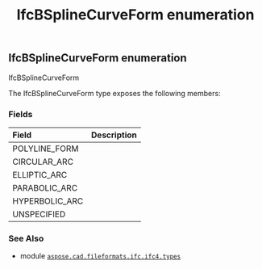 ﻿---
title: IfcBSplineCurveForm enumeration
second_title: Aspose.CAD for Python via .NET API References
description: 
type: docs
weight: 2060
url: /python-net/aspose.cad.fileformats.ifc.ifc4.types/ifcbsplinecurveform/
is_root: false
---

## IfcBSplineCurveForm enumeration

IfcBSplineCurveForm



The IfcBSplineCurveForm type exposes the following members:

### Fields
| Field | Description |
| :- | :- |
| POLYLINE_FORM |  |
| CIRCULAR_ARC |  |
| ELLIPTIC_ARC |  |
| PARABOLIC_ARC |  |
| HYPERBOLIC_ARC |  |
| UNSPECIFIED |  |



### See Also
* module [`aspose.cad.fileformats.ifc.ifc4.types`](..)
